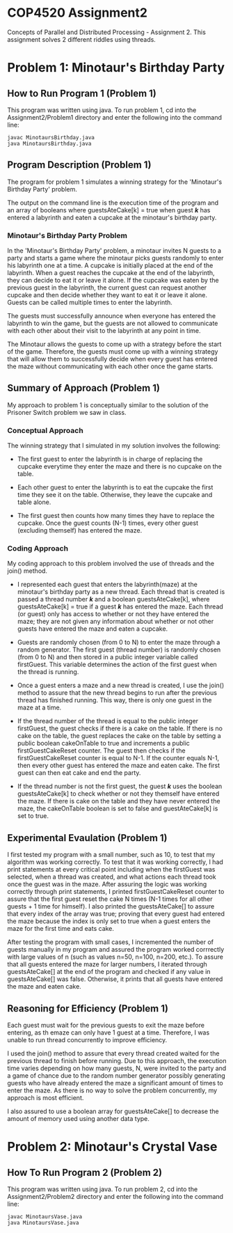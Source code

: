 # COP4520 Assignment2
Concepts of Parallel and Distributed Processing - Assignment 2. 
This assignment solves 2 different riddles using threads.

# Problem 1: Minotaur's Birthday Party
## How to Run Program 1 (Problem 1)
This program was written using java. To run problem 1, cd into the Assignment2/Problem1 directory and enter the following into the command line:

    javac MinotaursBirthday.java
    java MinotaursBirthday.java

## Program Description (Problem 1)
The program for problem 1 simulates a winning strategy for the 'Minotaur's Birthday Party' problem. 

The output on the command line is the execution time of the program and an array of booleans where guestsAteCake[k] = true when guest ***k*** has entered a labyrinth and eaten a cupcake at the minotaur's birthday party.

### Minotaur's Birthday Party Problem
In the 'Minotaur's Birthday Party' problem, a minotaur invites N guests to a party and starts a game where the minotaur picks guests randomly to enter his labyrinth one at a time. A cupcake is initially placed at the end of the labyrinth. When a guest reaches the cupcake at the end of the labyrinth, they can decide to eat it or leave it alone. If the cupcake was eaten by the previous guest in the labyrinth, the current guest can request another cupcake and then decide whether they want to eat it or leave it alone. Guests can be called multiple times to enter the labyrinth.

The guests must successfully announce when everyone has entered the labyrinth to win the game, but the guests are not allowed to communicate with each other about their visit to the labyrinth at any point in time.

The Minotaur allows the guests to come up with a strategy before the start of the game. Therefore, the guests must come up with a winning strategy that will allow them to successfully decide when every guest has entered the maze without communicating with each other once the game starts.

## Summary of Approach (Problem 1)
My approach to problem 1 is conceptually similar to the solution of the Prisoner Switch problem we saw in class.

### Conceptual Approach 
The winning strategy that I simulated in my solution involves the following: 
- The first guest to enter the labyrinth is in charge of replacing the cupcake everytime they enter the maze and there is no cupcake on the table. 

- Each other guest to enter the labyrinth is to eat the cupcake the first time they see it on the table. Otherwise, they leave the cupcake and table alone.

- The first guest then counts how many times they have to replace the cupcake. Once the guest counts (N-1) times, every other guest (excluding themself) has entered the maze.

### Coding Approach
My coding approach to this problem involved the use of threads and the join() method.

- I represented each guest that enters the labyrinth(maze) at the minotaur's birthday party as a new thread. Each thread that is created is passed a thread number ***k*** and a boolean guestsAteCake[k], where guestsAteCake[k] = true if a guest ***k*** has entered the maze. Each thread (or guest) only has access to whether or not they have entered the maze; they are not given any information about whether or not other guests have entered the maze and eaten a cupcake.

- Guests are randomly chosen (from 0 to N) to enter the maze through a random generator. The first guest (thread number) is randomly chosen (from 0 to N) and then stored in a public integer variable called firstGuest. This variable determines the action of the first guest when the thread is running.

- Once a guest enters a maze and a new thread is created, I use the join() method to assure that the new thread begins to run after the previous thread has finished running. This way, there is only one guest in the maze at a time.

- If the thread number of the thread is equal to the public integer firstGuest, the guest checks if there is a cake on the table. If there is no cake on the table, the guest replaces the cake on the table by setting a public boolean cakeOnTable to true and increments a public firstGuestCakeReset counter. The guest then checks if the firstGuestCakeReset counter is equal to N-1. If the counter equals N-1, then every other guest has entered the maze and eaten cake. The first guest can then eat cake and end the party.

- If the thread number is not the first guest, the guest ***k*** uses the boolean guestsAteCake[k] to check whether or not they themself have entered the maze. If there is cake on the table and they have never entered the maze, the cakeOnTable boolean is set to false and guestAteCake[k] is set to true.

## Experimental Evaulation (Problem 1)
I first tested my program with a small number, such as 10, to test that my algorithm was working correctly. To test that it was working correctly, I had print statements at every critical point including when the firstGuest was selected, when a thread was created, and what actions each thread took once the guest was in the maze. After assuring the logic was working correctly through print statements, I printed firstGuestCakeReset counter to assure that the first guest reset the cake N times (N-1 times for all other guests + 1 time for himself). I also printed the guestsAteCake[] to assure that every index of the array was true; proving that every guest had entered the maze because the index is only set to true when a guest enters the maze for the first time and eats cake.

After testing the program with small cases, I incremented the number of guests manually in my program and assured the program worked corrrectly with large values of n (such as values n=50, n=100, n=200, etc.). To assure that all guests entered the maze for larger numbers, I iterated through guestsAteCake[] at the end of the program and checked if any value in guestsAteCake[] was false. Otherwise, it prints that all guests have entered the maze and eaten cake.

## Reasoning for Efficiency (Problem 1)
Each guest must wait for the previous guests to exit the maze before entering, as th emaze can only have 1 guest at a time. Therefore, I was unable to run thread concurrently to improve efficiency. 

I used the join() method to assure that every thread created waited for the previous thread to finish before running. Due to this approach, the execution time varies depending on how many guests, N, were invited to the party and a game of chance due to the random number generator possibly generating guests who have already entered the maze a significant amount of times to enter the maze. As there is no way to solve the problem concurrently, my approach is most efficient.

I also assured to use a boolean array for guestsAteCake[] to decrease the amount of memory used using another data type.

# Problem 2: Minotaur's Crystal Vase
## How To Run Program 2 (Problem 2)
This program was written using java. To run problem 2, cd into the Assignment2/Problem2 directory and enter the following into the command line:

    javac MinotaursVase.java
    java MinotaursVase.java


    

